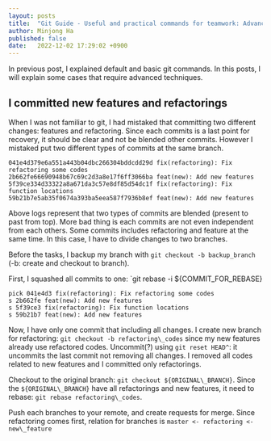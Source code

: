 ```yaml
---
layout: posts
title:  "Git Guide - Useful and practical commands for teamwork: Advanced"
author: Minjong Ha
published: false
date:   2022-12-02 17:29:02 +0900
---
```


In previous post, I explained default and basic git commands.
In this posts, I will explain some cases that require advanced techniques.

## I committed new features and refactorings

When I was not familiar to git, I had mistaked that committing two different changes: features and refactoring.
Since each commits is a last point for recovery, it should be clear and not be blended other commits.
However I mistaked put two different types of commits at the same branch.

```shell
041e4d379e6a551a443b04dbc266304bddcdd29d fix(refactoring): Fix refactoring some codes
2b662fe66690948b67c69c2d3a8e17f6ff3066ba feat(new): Add new features
5f39ce334d33322a8a671da3c57e8df85d54dc1f fix(refactoring): Fix function locations
59b21b7e5ab35f0674a393ba5eea587f7936b8ef feat(new): Add new features
```

Above logs represent that two types of commits are blended (present to past from top).
More bad thing is each commits are not even independent from each others.
Some commits includes refactoring and feature at the same time.
In this case, I have to divide changes to two branches.

Before the tasks, I backup my branch with `git checkout -b backup_branch` (-b: create and checkout to branch).

First, I squashed all commits to one: `git rebase -i ${COMMIT_FOR_REBASE}

```shell
pick 041e4d3 fix(refactoring): Fix refactoring some codes
s 2b662fe feat(new): Add new features
s 5f39ce3 fix(refactoring): Fix function locations
s 59b21b7 feat(new): Add new features
```

Now, I have only one commit that including all changes.
I create new branch for refactoring: `git checkout -b refactoring\_codes` since my new features already use refactored codes.
Uncommit(?) using `git reset HEAD^`: it uncommits the last commit not removing all changes.
I removed all codes related to new features and I committed only refactorings.

Checkout to the original branch: `git checkout ${ORIGINAL\_BRANCH}`.
Since the `${ORIGINAL\_BRANCH}` have all refactorings and new features, it need to rebase: `git rebase refactoring\_codes`.

Push each branches to your remote, and create requests for merge.
Since refactoring comes first, relation for branches is `master <- refactoring <- new\_feature`
